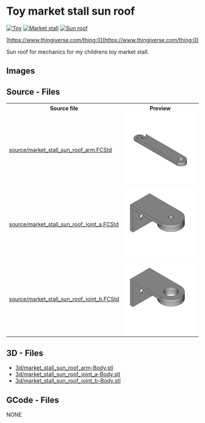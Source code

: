 # Toy market stall sun roof
[![Toy](https://img.shields.io/badge/Toy-024c73)](https://www.thingiverse.com/tag:Toy)
[![Market stall](https://img.shields.io/badge/Market_stall-024c73)](https://www.thingiverse.com/tag:Market_stall)
[![Sun roof](https://img.shields.io/badge/Sun_roof-024c73)](https://www.thingiverse.com/tag:Sun_roof)

[https://www.thingiverse.com/thing:0](https://www.thingiverse.com/thing:0)



Sun roof for mechanics for my childrens toy market stall.

## Images

## Source - Files

<table>
  <tr>
    <th>Source file</th>
    <th>Preview</th>
  </tr>
  <tr>
    <td>
        <a href="source/market_stall_sun_roof_arm.FCStd">source/market_stall_sun_roof_arm.FCStd</a>
    </td>
    <td>
        <img src="img/previews/market_stall_sun_roof_arm.png" alt="img/previews/market_stall_sun_roof_arm.png" width="200"/>
    </td>
  </tr>
  <tr>
    <td>
        <a href="source/market_stall_sun_roof_joint_a.FCStd">source/market_stall_sun_roof_joint_a.FCStd</a>
    </td>
    <td>
        <img src="img/previews/market_stall_sun_roof_joint_a.png" alt="img/previews/market_stall_sun_roof_joint_a.png" width="200"/>
    </td>
  </tr>
  <tr>
    <td>
        <a href="source/market_stall_sun_roof_joint_b.FCStd">source/market_stall_sun_roof_joint_b.FCStd</a>
    </td>
    <td>
        <img src="img/previews/market_stall_sun_roof_joint_b.png" alt="img/previews/market_stall_sun_roof_joint_b.png" width="200"/>
    </td>
  </tr>
</table>

## 3D - Files
* [3d/market_stall_sun_roof_arm-Body.stl](3d/market_stall_sun_roof_arm-Body.stl)
* [3d/market_stall_sun_roof_joint_a-Body.stl](3d/market_stall_sun_roof_joint_a-Body.stl)
* [3d/market_stall_sun_roof_joint_b-Body.stl](3d/market_stall_sun_roof_joint_b-Body.stl)

## GCode - Files
NONE